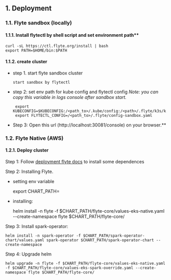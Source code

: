 ## 1. Deployment
### 1.1. Flyte sandbox (locally)

#### 1.1.1. Install flytectl by shell script and set environment path**

    curl -sL https://ctl.flyte.org/install | bash
    export PATH=$HOME/bin:$PATH

#### 1.1.2. create cluster
* step 1. start flyte sandbox cluster 
 
      start sandbox by flytectl

* step 2: set env path for kube config and flytectl config 
    *Note: you can copy this variable in logs console after sandbox start.* 

       export KUBECONFIG=$KUBECONFIG:/<path_to>/.kube/config:/<path>/.flyte/k3s/k3s.yaml
       export FLYTECTL_CONFIG=/<path_to>/.flyte/config-sandbox.yaml

* Step 3: Open this url (http://localhost:30081/console) on your browser.**
### 1.2. Flyte Native (AWS)

#### 1.2.1. Deploy cluster 

Step 1: Follow [deployment flyte docs](https://docs.flyte.org/en/latest/deployment/aws/manual.html#deployment-aws-manual) to install some dependences

Step 2: Installing Flyte.

* setting env variable


    export CHART_PATH=<path-to-charts>
* installing:



    helm install -n flyte -f $CHART_PATH/flyte-core/values-eks-native.yaml --create-namespace flyte $CHART_PATH/flyte-core/


Step 3: Install spark-operator:

    helm install -n spark-operator -f $CHART_PATH/spark-operator-chart/values.yaml spark-operator $CHART_PATH/spark-operator-chart --create-namespace

Step 4: Upgrade helm

    helm upgrade -n flyte -f $CHART_PATH/flyte-core/values-eks-native.yaml -f $CHART_PATH/flyte-core/values-eks-spark-override.yaml --create-namespace flyte $CHART_PATH/flyte-core/

